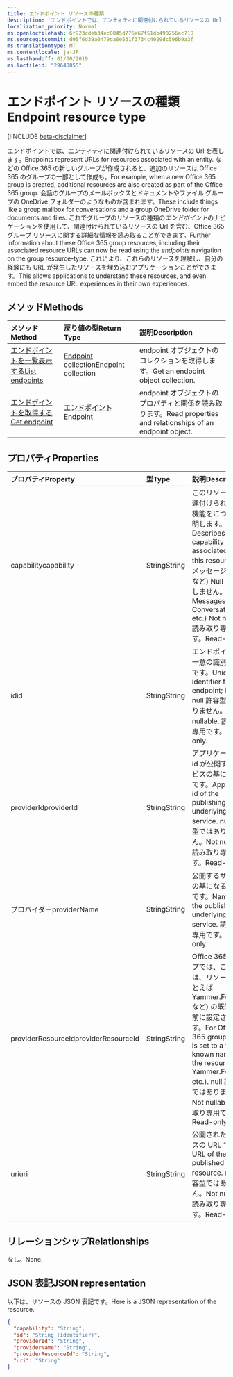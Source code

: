 ```yaml
---
title: エンドポイント リソースの種類
description: 'エンドポイントでは、エンティティに関連付けられているリソースの Url を表します。  などの Office 365 の新しいグループが作成されると、追加のリソースは Office 365 のグループの一部として作成も。 会話のグループのメールボックスとドキュメントやファイル グループの OneDrive フォルダーのようなものが含まれます。 これでグループのリソースの種類の*エンドポイント*のナビゲーションを使用して、関連付けられているリソースの Url を含む、Office 365 グループ リソースに関する詳細な情報を読み取ることができます。 これにより、これらのリソースを理解し、自分の経験にも URL が発生したリソースを埋め込むアプリケーションことができます。 '
localization_priority: Normal
ms.openlocfilehash: 6f923cdeb34ec0845d776a67f51db490256ec718
ms.sourcegitcommit: d95f6d39a0479da6e531f3734c4029dc596b9a3f
ms.translationtype: MT
ms.contentlocale: ja-JP
ms.lasthandoff: 01/30/2019
ms.locfileid: "29640855"
---
```

# <a name="endpoint-resource-type"></a><span data-ttu-id="f3d1f-107">エンドポイント リソースの種類</span><span class="sxs-lookup"><span data-stu-id="f3d1f-107">Endpoint resource type</span></span>

[!INCLUDE [beta-disclaimer](../../includes/beta-disclaimer.md)]

<span data-ttu-id="f3d1f-108">エンドポイントでは、エンティティに関連付けられているリソースの Url を表します。</span><span class="sxs-lookup"><span data-stu-id="f3d1f-108">Endpoints represent URLs for resources associated with an entity.</span></span>  <span data-ttu-id="f3d1f-109">などの Office 365 の新しいグループが作成されると、追加のリソースは Office 365 のグループの一部として作成も。</span><span class="sxs-lookup"><span data-stu-id="f3d1f-109">For example, when a new Office 365 group is created, additional resources are also created as part of the Office 365 group.</span></span> <span data-ttu-id="f3d1f-110">会話のグループのメールボックスとドキュメントやファイル グループの OneDrive フォルダーのようなものが含まれます。</span><span class="sxs-lookup"><span data-stu-id="f3d1f-110">These include things like a group mailbox for conversations and a group OneDrive folder for documents and files.</span></span> <span data-ttu-id="f3d1f-111">これでグループのリソースの種類の*エンドポイント*のナビゲーションを使用して、関連付けられているリソースの Url を含む、Office 365 グループ リソースに関する詳細な情報を読み取ることができます。</span><span class="sxs-lookup"><span data-stu-id="f3d1f-111">Further information about these Office 365 group resources, including their associated resource URLs can now be read using the *endpoints* navigation on the group resource-type.</span></span> <span data-ttu-id="f3d1f-112">これにより、これらのリソースを理解し、自分の経験にも URL が発生したリソースを埋め込むアプリケーションことができます。</span><span class="sxs-lookup"><span data-stu-id="f3d1f-112">This allows applications to understand these resources, and even embed the resource URL experiences in their own experiences.</span></span> 

## <a name="methods"></a><span data-ttu-id="f3d1f-113">メソッド</span><span class="sxs-lookup"><span data-stu-id="f3d1f-113">Methods</span></span>

| <span data-ttu-id="f3d1f-114">メソッド</span><span class="sxs-lookup"><span data-stu-id="f3d1f-114">Method</span></span>           | <span data-ttu-id="f3d1f-115">戻り値の型</span><span class="sxs-lookup"><span data-stu-id="f3d1f-115">Return Type</span></span>    |<span data-ttu-id="f3d1f-116">説明</span><span class="sxs-lookup"><span data-stu-id="f3d1f-116">Description</span></span>|
|:---------------|:--------|:----------|
|[<span data-ttu-id="f3d1f-117">エンドポイントを一覧表示する</span><span class="sxs-lookup"><span data-stu-id="f3d1f-117">List endpoints</span></span>](../api/group-list-endpoints.md) |<span data-ttu-id="f3d1f-118">[Endpoint](endpoint.md) collection</span><span class="sxs-lookup"><span data-stu-id="f3d1f-118">[Endpoint](endpoint.md) collection</span></span>| <span data-ttu-id="f3d1f-119">endpoint オブジェクトのコレクションを取得します。</span><span class="sxs-lookup"><span data-stu-id="f3d1f-119">Get an endpoint object collection.</span></span> |
|[<span data-ttu-id="f3d1f-120">エンドポイントを取得する</span><span class="sxs-lookup"><span data-stu-id="f3d1f-120">Get endpoint</span></span>](../api/endpoint-get.md) | [<span data-ttu-id="f3d1f-121">エンドポイント</span><span class="sxs-lookup"><span data-stu-id="f3d1f-121">Endpoint</span></span>](endpoint.md) |<span data-ttu-id="f3d1f-122">endpoint オブジェクトのプロパティと関係を読み取ります。</span><span class="sxs-lookup"><span data-stu-id="f3d1f-122">Read properties and relationships of an endpoint object.</span></span>|

## <a name="properties"></a><span data-ttu-id="f3d1f-123">プロパティ</span><span class="sxs-lookup"><span data-stu-id="f3d1f-123">Properties</span></span>
| <span data-ttu-id="f3d1f-124">プロパティ</span><span class="sxs-lookup"><span data-stu-id="f3d1f-124">Property</span></span>     | <span data-ttu-id="f3d1f-125">型</span><span class="sxs-lookup"><span data-stu-id="f3d1f-125">Type</span></span>   |<span data-ttu-id="f3d1f-126">説明</span><span class="sxs-lookup"><span data-stu-id="f3d1f-126">Description</span></span>|
|:---------------|:--------|:----------|
| <span data-ttu-id="f3d1f-127">capability</span><span class="sxs-lookup"><span data-stu-id="f3d1f-127">capability</span></span>     | <span data-ttu-id="f3d1f-128">String</span><span class="sxs-lookup"><span data-stu-id="f3d1f-128">String</span></span>  | <span data-ttu-id="f3d1f-129">このリソースに関連付けられている機能をについて説明します。</span><span class="sxs-lookup"><span data-stu-id="f3d1f-129">Describes the capability that is associated with this resource.</span></span> <span data-ttu-id="f3d1f-130">(例: メッセージ、会話など) Null を許容しません。</span><span class="sxs-lookup"><span data-stu-id="f3d1f-130">(e.g. Messages, Conversations, etc.)  Not nullable.</span></span> <span data-ttu-id="f3d1f-131">読み取り専用です。</span><span class="sxs-lookup"><span data-stu-id="f3d1f-131">Read-only.</span></span> |
| <span data-ttu-id="f3d1f-132">id</span><span class="sxs-lookup"><span data-stu-id="f3d1f-132">id</span></span>             | <span data-ttu-id="f3d1f-133">String</span><span class="sxs-lookup"><span data-stu-id="f3d1f-133">String</span></span>  | <span data-ttu-id="f3d1f-134">エンドポイントの一意の識別子キーです。</span><span class="sxs-lookup"><span data-stu-id="f3d1f-134">Unique identifier for the endpoint; Key.</span></span> <span data-ttu-id="f3d1f-135">null 許容型ではありません。</span><span class="sxs-lookup"><span data-stu-id="f3d1f-135">Not nullable.</span></span> <span data-ttu-id="f3d1f-136">読み取り専用です。</span><span class="sxs-lookup"><span data-stu-id="f3d1f-136">Read-only.</span></span>|
| <span data-ttu-id="f3d1f-137">providerId</span><span class="sxs-lookup"><span data-stu-id="f3d1f-137">providerId</span></span>     | <span data-ttu-id="f3d1f-138">String</span><span class="sxs-lookup"><span data-stu-id="f3d1f-138">String</span></span>  | <span data-ttu-id="f3d1f-139">アプリケーション id が公開するサービスの基になるのです。</span><span class="sxs-lookup"><span data-stu-id="f3d1f-139">Application id of the publishing underlying service.</span></span> <span data-ttu-id="f3d1f-140">null 許容型ではありません。</span><span class="sxs-lookup"><span data-stu-id="f3d1f-140">Not nullable.</span></span> <span data-ttu-id="f3d1f-141">読み取り専用です。</span><span class="sxs-lookup"><span data-stu-id="f3d1f-141">Read-only.</span></span>|
| <span data-ttu-id="f3d1f-142">プロバイダー</span><span class="sxs-lookup"><span data-stu-id="f3d1f-142">providerName</span></span>   | <span data-ttu-id="f3d1f-143">String</span><span class="sxs-lookup"><span data-stu-id="f3d1f-143">String</span></span>  | <span data-ttu-id="f3d1f-144">公開するサービスの基になるの名前です。</span><span class="sxs-lookup"><span data-stu-id="f3d1f-144">Name of the publishing underlying service.</span></span> <span data-ttu-id="f3d1f-145">読み取り専用です。</span><span class="sxs-lookup"><span data-stu-id="f3d1f-145">Read-only.</span></span>|
| <span data-ttu-id="f3d1f-146">providerResourceId</span><span class="sxs-lookup"><span data-stu-id="f3d1f-146">providerResourceId</span></span>|<span data-ttu-id="f3d1f-147">String</span><span class="sxs-lookup"><span data-stu-id="f3d1f-147">String</span></span>| <span data-ttu-id="f3d1f-148">Office 365 グループでは、この処理は、リソース (たとえば Yammer.FeedURL など) の既知の名前に設定されます。</span><span class="sxs-lookup"><span data-stu-id="f3d1f-148">For Office 365 groups, this is set to a well-known name for the resource (e.g. Yammer.FeedURL etc.).</span></span> <span data-ttu-id="f3d1f-149">null 許容型ではありません。</span><span class="sxs-lookup"><span data-stu-id="f3d1f-149">Not nullable.</span></span> <span data-ttu-id="f3d1f-150">読み取り専用です。</span><span class="sxs-lookup"><span data-stu-id="f3d1f-150">Read-only.</span></span>|
| <span data-ttu-id="f3d1f-151">uri</span><span class="sxs-lookup"><span data-stu-id="f3d1f-151">uri</span></span>            | <span data-ttu-id="f3d1f-152">String</span><span class="sxs-lookup"><span data-stu-id="f3d1f-152">String</span></span>  | <span data-ttu-id="f3d1f-153">公開されたリソースの URL です。</span><span class="sxs-lookup"><span data-stu-id="f3d1f-153">URL of the published resource.</span></span> <span data-ttu-id="f3d1f-154">null 許容型ではありません。</span><span class="sxs-lookup"><span data-stu-id="f3d1f-154">Not nullable.</span></span> <span data-ttu-id="f3d1f-155">読み取り専用です。</span><span class="sxs-lookup"><span data-stu-id="f3d1f-155">Read-only.</span></span>|

## <a name="relationships"></a><span data-ttu-id="f3d1f-156">リレーションシップ</span><span class="sxs-lookup"><span data-stu-id="f3d1f-156">Relationships</span></span>

<span data-ttu-id="f3d1f-157">なし。</span><span class="sxs-lookup"><span data-stu-id="f3d1f-157">None.</span></span>


## <a name="json-representation"></a><span data-ttu-id="f3d1f-158">JSON 表記</span><span class="sxs-lookup"><span data-stu-id="f3d1f-158">JSON representation</span></span>
<span data-ttu-id="f3d1f-159">以下は、リソースの JSON 表記です。</span><span class="sxs-lookup"><span data-stu-id="f3d1f-159">Here is a JSON representation of the resource.</span></span>

<!-- {
  "blockType": "resource",
  "optionalProperties": [

  ],
  "@odata.type": "microsoft.graph.Endpoint"
}-->

```json
{
  "capability": "String",
  "id": "String (identifier)",
  "providerId": "String",
  "providerName": "String",
  "providerResourceId": "String",
  "uri": "String"
}

```

<!-- uuid: 8fcb5dbc-d5aa-4681-8e31-b001d5168d79
2015-10-25 14:57:30 UTC -->
<!--
{
  "type": "#page.annotation",
  "description": "Endpoint resource",
  "keywords": "",
  "section": "documentation",
  "tocPath": "",
  "suppressions": [
    "Error: /api-reference/beta/resources/endpoint.md:\r\n      Exception processing links.\r\n    System.ArgumentException: Link Definition was null. Link text: !INCLUDE [beta-disclaimer](../../includes/beta-disclaimer.md)\r\n      at ApiDoctor.Validation.DocFile.get_LinkDestinations()\r\n      at ApiDoctor.Validation.DocSet.ValidateLinks(Boolean includeWarnings, String[] relativePathForFiles, IssueLogger issues, Boolean requireFilenameCaseMatch, Boolean printOrphanedFiles)"
  ]
}
-->
